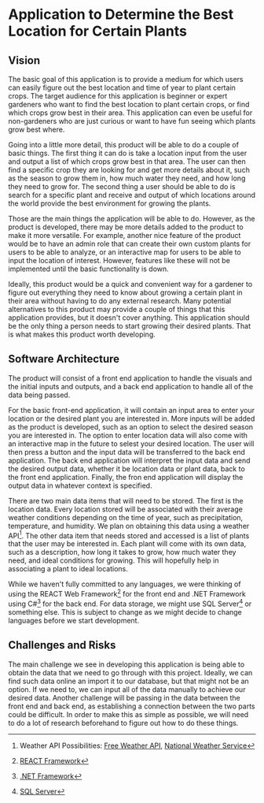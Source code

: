 # Application to Determine the Best Location for Certain Plants
## Vision
The basic goal of this application is to provide a medium for which users can easily figure out the best location and time of year to plant certain crops. The target audience for this application is beginner or expert gardeners who want to find the best location to plant certain crops, or find which crops grow best in their area. This application can even be useful for non-gardeners who are just curious or want to have fun seeing which plants grow best where. 

Going into a little more detail, this product will be able to do a couple of basic things. The first thing it can do is take a location input from the user and output a list of which crops grow best in that area. The user can then find a specific crop they are looking for and get more details about it, such as the season to grow them in, how much water they need, and how long they need to grow for. The second thing a user should be able to do is search for a specific plant and receive and output of which locations around the world provide the best environment for growing the plants.

Those are the main things the application will be able to do. However, as the product is developed, there may be more details added to the product to make it more versatile. For example, another nice feature of the product would be to have an admin role that can create their own custom plants for users to be able to analyze, or an interactive map for users to be able to input the location of interest. However, features like these will not be implemented until the basic functionality is down.

Ideally, this product would be a quick and convenient way for a gardener to figure out everything they need to know about growing a certain plant in their area without having to do any external research. Many potential alternatives to this product may provide a couple of things that this application provides, but it doesn't cover anything. This application should be the only thing a person needs to start growing their desired plants. That is what makes this product worth developing.

## Software Architecture
The product will consist of a front end application to handle the visuals and the initial inputs and outputs, and a back end application to handle all of the data being passed.

For the basic front-end application, it will contain an input area to enter your location or the desired plant you are interested in. More inputs will be added as the product is developed, such as an option to select the desired season you are interested in. The option to enter location data will also come with an interactive map in the future to selest your desired location. The user will then press a button and the input data will be transferred to the back end application. The back end application will interpret the input data and send the desired output data, whether it be location data or plant data, back to the front end application. Finally, the fron end application will display the output data in whatever context is specified.

There are two main data items that will need to be stored. The first is the location data. Every location stored will be associated with their average weather conditions depending on the time of year, such as precipitation, temperature, and humidity. We plan on obtaining this data using a weather API[^1]. The other data item that needs stored and accessed is a list of plants that the user may be interested in. Each plant will come with its own data, such as a description, how long it takes to grow, how much water they need, and ideal conditions for growing. This will hopefully help in associating a plant to ideal locations.

While we haven't fully committed to any languages, we were thinking of using the REACT Web Framework[^2] for the front end and .NET Framework using C#[^3] for the back end. For data storage, we might use SQL Server[^4] or something else. This is subject to change as we might decide to change languages before we start development.

## Challenges and Risks
The main challenge we see in developing this application is being able to obtain the data that we need to go through with this project. Ideally, we can find such data online an import it to our database, but that might not be an option. If we need to, we can input all of the data manually to achieve our desired data. Another challenge will be passing in the data between the front end and back end, as establishing a connection between the two parts could be difficult. In order to make this as simple as possible, we will need to do a lot of research beforehand to figure out how to do these things.

[^1]: Weather API Possibilities: [Free Weather API](https://www.weatherapi.com/), [National Weather Service](https://www.weather.gov/documentation/services-web-api)
[^2]: [REACT Framework](https://reactjs.org/)
[^3]: [.NET Framework](https://dotnet.microsoft.com/en-us/learn/dotnet/what-is-dotnet)
[^4]: [SQL Server](https://www.microsoft.com/en-us/sql-server/sql-server-downloads)
